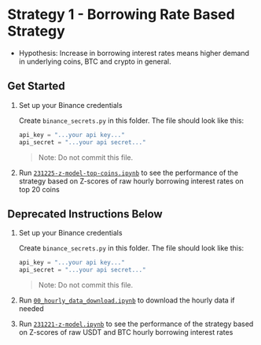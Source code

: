# Strategy 1 - Borrowing Rate Based Strategy

- Hypothesis: Increase in borrowing interest rates means higher demand in
  underlying coins, BTC and crypto in general.

## Get Started

1. Set up your Binance credentials

   Create `binance_secrets.py` in this folder. The file should look like this:

   ```python
   api_key = "...your api key..."
   api_secret = "...your api secret..."
   ```

   > Note: Do not commit this file.

2. Run [`231225-z-model-top-coins.ipynb`](231225-z-model-top-coins.ipynb) to see
   the performance of the strategy based on Z-scores of raw hourly borrowing
   interest rates on top 20 coins

## Deprecated Instructions Below

1. Set up your Binance credentials

   Create `binance_secrets.py` in this folder. The file should look like this:

   ```python
   api_key = "...your api key..."
   api_secret = "...your api secret..."
   ```

   > Note: Do not commit this file.

2. Run [`00_hourly_data_download.ipynb`](00_hourly_data_download.ipynb) to download
   the hourly data if needed

3. Run [`231221-z-model.ipynb`](231221-z-model.ipynb) to see the performance of the
   strategy based on Z-scores of raw USDT and BTC hourly borrowing interest rates
